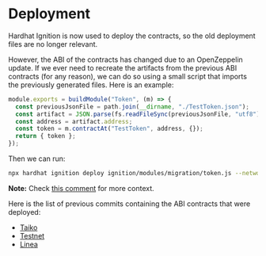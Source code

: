 # Deployment

Hardhat Ignition is now used to deploy the contracts, so the old
deployment files are no longer relevant.

However, the ABI of the contracts has changed due to an OpenZeppelin update.
If we ever need to recreate the artifacts from the previous ABI contracts (for any reason),
we can do so using a small script that imports the previously generated files.
Here is an example:

```js
module.exports = buildModule("Token", (m) => {
  const previousJsonFile = path.join(__dirname, "./TestToken.json");
  const artifact = JSON.parse(fs.readFileSync(previousJsonFile, "utf8"));
  const address = artifact.address;
  const token = m.contractAt("TestToken", address, {});
  return { token };
});
```

Then we can run:

```bash
npx hardhat ignition deploy ignition/modules/migration/token.js --network taiko_test
```

**Note:** Check [this comment](https://github.com/codex-storage/codex-contracts-eth/pull/231#issuecomment-2808996517) for more context.

Here is the list of previous commits containing the ABI contracts that were deployed:

- [Taiko](https://github.com/codex-storage/codex-contracts-eth/commit/1854dfba9991a25532de5f6a53cf50e66afb3c8b)
- [Testnet](https://github.com/codex-storage/codex-contracts-eth/commit/b5ca8a61db32b8626f2b0272ce06b988528d0269)
- [Linea](https://github.com/codex-storage/codex-contracts-eth/pull/226/commits/18253f8a8734900e67abd2410b65a3c369abe326)
